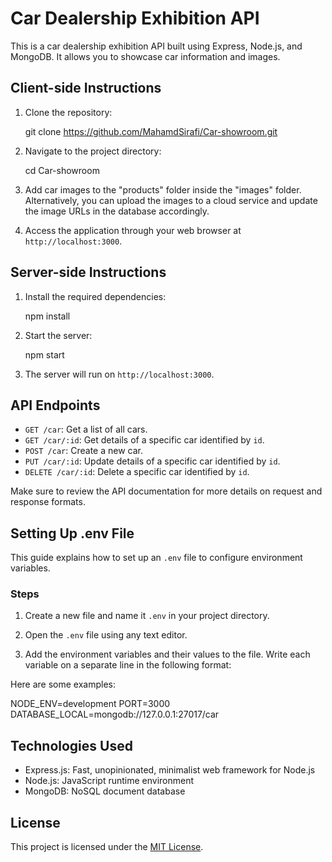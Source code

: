 # Car Dealership Exhibition API

This is a car dealership exhibition API built using Express, Node.js, and MongoDB. It allows you to showcase car information and images.

## Client-side Instructions

1. Clone the repository:

   git clone https://github.com/MahamdSirafi/Car-showroom.git

2. Navigate to the project directory:

   cd Car-showroom

3. Add car images to the "products" folder inside the "images" folder. Alternatively, you can upload the images to a cloud service and update the image URLs in the database accordingly.

4. Access the application through your web browser at `http://localhost:3000`.

## Server-side Instructions

1. Install the required dependencies:

   npm install

2. Start the server:

   npm start

3. The server will run on `http://localhost:3000`.

## API Endpoints

- `GET /car`: Get a list of all cars.
- `GET /car/:id`: Get details of a specific car identified by `id`.
- `POST /car`: Create a new car.
- `PUT /car/:id`: Update details of a specific car identified by `id`.
- `DELETE /car/:id`: Delete a specific car identified by `id`.

Make sure to review the API documentation for more details on request and response formats.

## Setting Up .env File

This guide explains how to set up an `.env` file to configure environment variables.

### Steps

1. Create a new file and name it `.env` in your project directory.

2. Open the `.env` file using any text editor.

3. Add the environment variables and their values to the file. Write each variable on a separate line in the following format:

Here are some examples:

NODE_ENV=development
PORT=3000
DATABASE_LOCAL=mongodb://127.0.0.1:27017/car

## Technologies Used

- Express.js: Fast, unopinionated, minimalist web framework for Node.js
- Node.js: JavaScript runtime environment
- MongoDB: NoSQL document database

## License

This project is licensed under the [MIT License](LICENSE).
